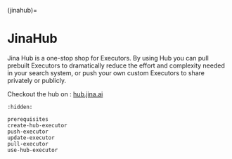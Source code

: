 (jinahub)=
# JinaHub
Jina Hub is a one-stop shop for Executors. By using Hub you can pull prebuilt Executors to dramatically reduce the 
effort and complexity needed in your search system, or push your own custom Executors to share privately or publicly.

Checkout the hub on : [hub.jina.ai](https://hub.jina.ai)

```{toctree}
:hidden:

prerequisites
create-hub-executor
push-executor
update-executor
pull-executor
use-hub-executor
```
